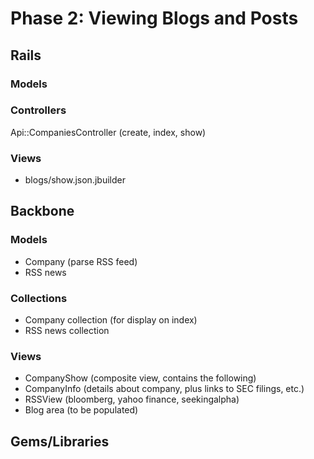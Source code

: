 # Phase 2: Viewing Blogs and Posts

## Rails
### Models

### Controllers
Api::CompaniesController (create, index, show)

### Views
* blogs/show.json.jbuilder

## Backbone
### Models
* Company (parse RSS feed)
* RSS news

### Collections
* Company collection (for display on index)
* RSS news collection

### Views
* CompanyShow (composite view, contains the following)
* CompanyInfo (details about company, plus links to SEC filings, etc.)
* RSSView (bloomberg, yahoo finance, seekingalpha)
* Blog area (to be populated)

## Gems/Libraries
